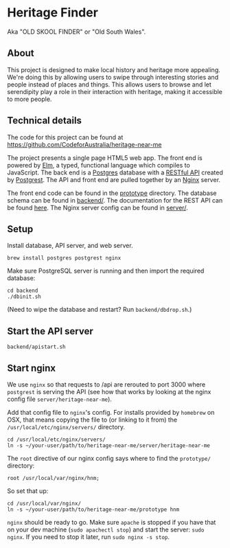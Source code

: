 # Heritage Finder

Aka "OLD SKOOL FINDER" or "Old South Wales".

## About
This project is designed to make local history and heritage more appealing.
We're doing this by allowing users to swipe through interesting stories and people instead of places and things. This allows users to browse and let serendipity play a role in their interaction with heritage, making it accessible to more people.


## Technical details
The code for this project can be found at https://github.com/CodeforAustralia/heritage-near-me

The project presents a single page HTML5 web app.
The front end is powered by [Elm](http://elm-lang.org), a typed, functional language which compiles to JavaScript.
The back end is a [Postgres](http://www.postgresql.org) database with a [RESTful API](https://en.wikipedia.org/wiki/Representational_state_transfer) created by [Postgrest](http://postgrest.com).
The API and front end are pulled together by an [Nginx](http://nginx.org/en/) server.

The front end code can be found in the [prototype](prototype) directory.
The database schema can be found in [backend/](backend/heritage-near-me.sql).
The documentation for the REST API can be found [here](http://postgrest.com/api/reading/).
The Nginx server config can be found in [server/](server/heritage-near-me).


## Setup

Install database, API server, and web server.

```
brew install postgres postgrest nginx
```

Make sure PostgreSQL server is running and then import the required database:

```
cd backend
./dbinit.sh
```

(Need to wipe the database and restart? Run `backend/dbdrop.sh`.)


## Start the API server

```
backend/apistart.sh
```

## Start nginx

We use `nginx` so that requests to /api are rerouted to port 3000 where `postgrest`
is serving the API (see how that works by looking at the nginx config file `server/heritage-near-me`).

Add that config file to `nginx`'s config. For installs provided by `homebrew` on OSX, that means copying the file to (or linking to it from) the `/usr/local/etc/nginx/servers/` directory.

```
cd /usr/local/etc/nginx/servers/
ln -s ~/your-user/path/to/heritage-near-me/server/heritage-near-me
```

The `root` directive of our nginx config says where to find the `prototype/` directory:

```
root /usr/local/var/nginx/hnm;
```

So set that up:

```
cd /usr/local/var/nginx/
ln -s ~/your-user/path/to/heritage-near-me/prototype hnm
```

`nginx` should be ready to go. Make sure `apache` is stopped if you have that on your dev machine (`sudo apachectl stop`) and start the server: `sudo nginx`. If you need to stop it later, run `sudo nginx -s stop`.




